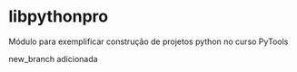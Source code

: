 # libpythonpro
Módulo para exemplificar construção de projetos python no curso PyTools

new_branch adicionada
